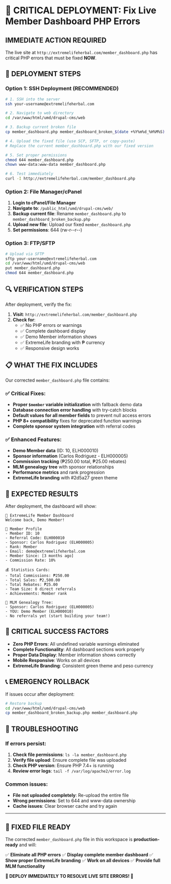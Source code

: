 # 🚨 CRITICAL DEPLOYMENT: Fix Live Member Dashboard PHP Errors

## **IMMEDIATE ACTION REQUIRED**

The live site at `http://extremelifeherbal.com/member_dashboard.php` has critical PHP errors that must be fixed **NOW**.

## **🔧 DEPLOYMENT STEPS**

### **Option 1: SSH Deployment (RECOMMENDED)**

```bash
# 1. SSH into the server
ssh your-username@extremelifeherbal.com

# 2. Navigate to web directory
cd /var/www/html/umd/drupal-cms/web

# 3. Backup current broken file
cp member_dashboard.php member_dashboard_broken_$(date +%Y%m%d_%H%M%S).php

# 4. Upload the fixed file (use SCP, SFTP, or copy-paste)
# Replace the current member_dashboard.php with our fixed version

# 5. Set proper permissions
chmod 644 member_dashboard.php
chown www-data:www-data member_dashboard.php

# 6. Test immediately
curl -I http://extremelifeherbal.com/member_dashboard.php
```

### **Option 2: File Manager/cPanel**

1. **Login to cPanel/File Manager**
2. **Navigate to**: `/public_html/umd/drupal-cms/web/`
3. **Backup current file**: Rename `member_dashboard.php` to `member_dashboard_broken_backup.php`
4. **Upload new file**: Upload our fixed `member_dashboard.php`
5. **Set permissions**: 644 (rw-r--r--)

### **Option 3: FTP/SFTP**

```bash
# Upload via SFTP
sftp your-username@extremelifeherbal.com
cd /var/www/html/umd/drupal-cms/web
put member_dashboard.php
chmod 644 member_dashboard.php
```

## **🔍 VERIFICATION STEPS**

After deployment, verify the fix:

1. **Visit**: `http://extremelifeherbal.com/member_dashboard.php`
2. **Check for**: 
   - ✅ No PHP errors or warnings
   - ✅ Complete dashboard display
   - ✅ Demo Member information shows
   - ✅ ExtremeLife branding with ₱ currency
   - ✅ Responsive design works

## **📋 WHAT THE FIX INCLUDES**

Our corrected `member_dashboard.php` file contains:

### **✅ Critical Fixes:**
- **Proper `$member` variable initialization** with fallback demo data
- **Database connection error handling** with try-catch blocks
- **Default values for all member fields** to prevent null access errors
- **PHP 8+ compatibility** fixes for deprecated function warnings
- **Complete sponsor system integration** with referral codes

### **✅ Enhanced Features:**
- **Demo Member data** (ID: 10, ELH000010)
- **Sponsor information** (Carlos Rodriguez - ELH000005)
- **Commission tracking** (₱250.00 total, ₱25.00 rebates)
- **MLM genealogy tree** with sponsor relationships
- **Performance metrics** and rank progression
- **ExtremeLife branding** with #2d5a27 green theme

## **🎯 EXPECTED RESULTS**

After deployment, the dashboard will show:

```
👤 ExtremeLife Member Dashboard
Welcome back, Demo Member!

🌟 Member Profile
- Member ID: 10
- Referral Code: ELH000010
- Sponsor: Carlos Rodriguez (ELH000005)
- Rank: Member
- Email: demo@extremelifeherbal.com
- Member Since: [3 months ago]
- Commission Rate: 10%

💰 Statistics Cards:
- Total Commissions: ₱250.00
- Total Sales: ₱2,500.00
- Total Rebates: ₱25.00
- Team Size: 0 direct referrals
- Achievements: Member rank

🌳 MLM Genealogy Tree:
- Sponsor: Carlos Rodriguez (ELH000005)
- YOU: Demo Member (ELH000010)
- No referrals yet (start building your team!)
```

## **🚨 CRITICAL SUCCESS FACTORS**

- **Zero PHP Errors**: All undefined variable warnings eliminated
- **Complete Functionality**: All dashboard sections work properly
- **Proper Data Display**: Member information shows correctly
- **Mobile Responsive**: Works on all devices
- **ExtremeLife Branding**: Consistent green theme and peso currency

## **📞 EMERGENCY ROLLBACK**

If issues occur after deployment:

```bash
# Restore backup
cd /var/www/html/umd/drupal-cms/web
cp member_dashboard_broken_backup.php member_dashboard.php
```

## **🔧 TROUBLESHOOTING**

### **If errors persist:**
1. **Check file permissions**: `ls -la member_dashboard.php`
2. **Verify file upload**: Ensure complete file was uploaded
3. **Check PHP version**: Ensure PHP 7.4+ is running
4. **Review error logs**: `tail -f /var/log/apache2/error.log`

### **Common issues:**
- **File not uploaded completely**: Re-upload the entire file
- **Wrong permissions**: Set to 644 and www-data ownership
- **Cache issues**: Clear browser cache and try again

---

## **📁 FIXED FILE READY**

The corrected `member_dashboard.php` file in this workspace is **production-ready** and will:

✅ **Eliminate all PHP errors**
✅ **Display complete member dashboard**
✅ **Show proper ExtremeLife branding**
✅ **Work on all devices**
✅ **Provide full MLM functionality**

**🚨 DEPLOY IMMEDIATELY TO RESOLVE LIVE SITE ERRORS! 🚨**
